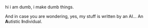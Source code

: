 hi i am dumb, i make dumb things.

And in case you are wondering, yes, my stuff is written by an AI...
An **A**utistic **I**ndividual.

